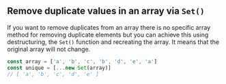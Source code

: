 ## Remove duplicate values in an array via `Set()`

If you want to remove duplicates from an array there is no specific array method for removing duplicate elements but you can achieve this using destructuring, the `Set()` function and recreating the array.
It means that the original array will not change.
```js
const array = ['a', 'b', 'c', 'b', 'd', 'e', 'a']
const unique = [...new Set(array)]
// [ 'a', 'b', 'c', 'd', 'e' ]
```
